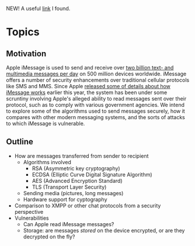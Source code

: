 NEW!  A useful [link][3] I found.  


Topics
======

Motivation
----------

Apple iMessage is used to send and receive over [two billion text- and multimedia messages per day][1] on 500 million devices worldwide. iMessage offers a number of security enhancements over traditional cellular protocols like SMS and MMS. Since Apple [released some of details about how iMessage works][2] earlier this year, the system has been under some scruntiny involving Apple's alleged ability to read messages sent over their protocol, such as to comply with various government agencies. We intend to explore some of the algorithms used to send messages securely, how it compares with other modern messaging systems, and the sorts of attacks to which iMessage is vulnerable.

Outline
-------

* How are messages transferred from sender to recipient
    * Algorithms involved
       * RSA (Asymmetric key cryptography)
       * ECDSA (Elliptic Curve Digital Signature Algorithm)
       * AES (Advanced Encryption Standard)
       * TLS (Transport Layer Security)
    * Sending media (pictures, long messages)
    * Hardware support for cyptography
* Comparison to XMPP or other chat protocols from a security perspective
* Vulnerabilities
    * Can Apple read iMessage messages?
    * Storage: are messages *stored* on the device encrypted, or are they decrypted on the fly?

[1]: http://appleinsider.com/articles/13/01/23/apple-sees-2b-imessages-sent-every-day-from-half-a-billion-ios-devices
[2]: http://techcrunch.com/2014/02/27/apple-explains-exactly-how-secure-imessage-really-is/
[3]: http://blog.quarkslab.com/imessage-privacy.html
